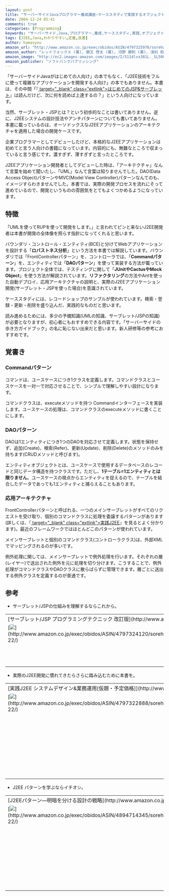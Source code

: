 ```yaml
---
layout: post
title: "サーバーサイドJavaプログラマー養成講座―ケーススタディで実践するオブジェクト指向開発プロセス"
date: 2004-12-24 05:41
comments: true
categories: [Programming]
keywords: "サーバーサイド,Java,プログラマー,養成,ケーススタディ,実践,オブジェクト指向,プロセス,サーブレット,JSP,設計"
tags: [J2EE,Java,わかりやすい,定番,良書]
author: hamasyou
amazon_url: "http://www.amazon.co.jp/exec/obidos/ASIN/4797325976/sorehabooks-22"
amazon_author: "レッドフォックス (著), 勝又 啓太 (著), 河野 勝則 (著), 浅利 和範 (著)"
amazon_image: "http://ec2.images-amazon.com/images/I/5114lvx381L._SL500_AA300_.jpg"
amazon_publisher: "ソフトバンクパブリッシング"
---
```


「サーバーサイドJavaがはじめての人向け」の本でもなく、「J2EE技術をフルに使って複雑なアプリケーションを開発する人向け」の本でもありません。本書は、その中間「『[ target="_blank" class="extlink">はじめてのJSP&amp;サーブレット](http://www.amazon.co.jp/exec/obidos/ASIN/4797314095/sorehabooks-22)』は読んだけど、次に何を読めば上達するの？」という人向けになっています。

当然、サーブレット・JSPとは？という初歩的なことは書いてありません。逆に、J2EEシステムの設計技法やアンチパターンについても書いてありません。本書に載っているのは、オーソドックスなJ2EEアプリケーションのアーキテクチャを適用した場合の開発ケースです。

企業プログラマーとしてデビューしたけど、本格的なJ2EEアプリケーションは初めてと言う人向けの書籍になっています。内容的にも、無難なところで収まっていると言う感じです。濃すぎず、薄すぎずと言ったところです。

J2EEアプリケーション開発者としてデビューした時は、「アーキテクチャ」なんて言葉を始めて聞いたし、「UML」なんて言葉は知りませんでした。DAO(Data Access Object)パターンやMVC(Model View Controller)パターンなんてのも、イメージすらわきませんでした。本書では、実際の開発プロセスを流れにそって進めているので、開発というものの雰囲気をとてもよくつかめるようになっています。


<!-- more -->

<h2>特徴</h2>

「UMLを使ってRUPを使って開発をします。」と言われてピンと来ないJ2EE開発者は本書が開発の全体像を照らす指針になってくれると思います。

バウンダリ・コントロール・エンティティ(BCE)と分けてWebアプリケーションを設計する「<strong>ロバストネス分析</strong>」という方法を本書では解説しています。バウンダリでは「FrontControllerパターン」を、コントローラでは、「<strong>Commandパターン</strong>」を、エンティティでは「<strong>DAOパターン</strong>」を使って実装する方法が載っています。プロジェクト全体では、テスティングに関して「<b>JUnitやCactusやMock Object</b>」を使う方法が解説されています。<strong>リファクタリング</strong>の方法やAntを使った自動デプロイ、応用アーキテクチャの説明と、実際のJ2EEアプリケーション開発(サーブレット・JSPを使った場合)を意識されています。

ケーススタディには、レコードショップのサンプルが使われています。検索・登録・更新・削除を盛り込んだ、実践的なものだと思います。

読み進めるためには、多少の予備知識(UMLの知識、サーブレット/JSPの知識)が必要となりますが、初心者にもおすすめできる内容です。「サーバーサイドの歩き方ガイドブック」の名に恥じない出来だと思います。新人研修等の参考におすすめです。

<h2>覚書き</h2>

<h3>Commandパターン</h3>

コマンドは、ユースケースにつき1クラスを定義します。コマンドクラスとユースケースを一対一で対応させることで、シンプルで理解しやすい設計になります。

コマンドクラスは、executeメソッドを持つ Commandインターフェースを実装します。ユースケースの処理は、コマンドクラスのexecuteメソッドに書くことにします。

<h3>DAOパターン</h3>

DAOは1エンティティにつき1つのDAOを対応させて定義します。状態を保持せず、追加(Create)、検索(Refer)、更新(Update)、削除(Delete)のメソッドのみを持ちます(CRUDメソッドと呼びます)。

エンティティオブジェクトとは、ユースケースで使用するデータベースのレコードと同じデータ構造を持つクラスです。ただし、<b>1テーブル=1エンティティとは限りません</b>。ユースケースの視点からエンティティを捉えるので、テーブルを結合したデータであっても1エンティティと捕らえることもあります。

<h3>応用アーキテクチャ</h3>

FrontControllerパターンと呼ばれる、一つのメインサーブレットがすべてのリクエストを受け取り、個別のコマンドクラスに処理を委譲するパターンがあります(詳しくは、『[ target="_blank" class="extlink">実践J2EE](http://www.amazon.co.jp/exec/obidos/ASIN/4797322888/sorehabooks-22)』を見るとよく分かります)。最近のフレームワークではほとんどこのパターンが使われています。

メインサーブレットと個別のコマンドクラス(コントローラクラス)は、外部XMLでマッピングされるのが多いです。

例外処理に関しては、メインサーブレットで例外処理を行います。それぞれの層(レイヤー)で送出された例外を元に処理を切り分けます。こうすることで、例外処理がコマンドクラスやDAOクラスに散らばらずに管理できます。層ごとに送出する例外クラスを定義するのが普通です。

<h2>参考</h2>

+ サーブレット/JSPの仕組みを理解するならこれから。

<div class="rakuten"><table width="400" border="0" cellpadding="5"><tr><td colspan="2">[サーブレット/JSP プログラミングテクニック 改訂版](http://www.amazon.co.jp/exec/obidos/ASIN/4797324120/sorehabooks-22/)</td></tr><tr><td valign="top">[<img src="http://images-jp.amazon.com/images/P/4797324120.09.MZZZZZZZ.jpg"   border="0" />](http://www.amazon.co.jp/exec/obidos/ASIN/4797324120/sorehabooks-22/)</td><td valign="top"><font size="-1">今野 睦　戸田 和宏　藤村 浩士　高安 厚思　西川 麗<br /><br /><iframe scrolling="no" frameborder="0" width="200" height="40" hspace="0" vspace="0" marginheight="0" marginwidth="0" src="http://webservices.amazon.co.jp/onca/xml?Service=AWSECommerceService&SubscriptionId=0G91FPYVW6ZGWBH4Y9G2&AssociateTag=goodpic-22&Operation=ItemLookup&IdType=ASIN&ContentType=text/html&Page=1&ResponseGroup=Offers&ItemId=4797324120&Version=2004-10-04&Style=http://www.g-tools.net/xsl/priceFFFFFF.xsl"></iframe><br />[Amazonで詳しく見る](http://www.amazon.co.jp/exec/obidos/ASIN/4797324120/sorehabooks-22/)</font>　　　<font size="-2">by [G-Tools](http://www.goodpic.com/mt/aws/)</font><br /></td></tr></table></div>

+ 実際のJ2EE開発に慣れてきたらさらに踏み込むために本書を。

<div class="rakuten"><table width="400" border="0" cellpadding="5"><tr><td colspan="2">[実践J2EE システムデザイン&業務運用[仮題・予定価格]](http://www.amazon.co.jp/exec/obidos/ASIN/4797322888/sorehabooks-22/)</td></tr><tr><td valign="top">[<img src="http://images-jp.amazon.com/images/P/4797322888.09.MZZZZZZZ.jpg"   border="0" />](http://www.amazon.co.jp/exec/obidos/ASIN/4797322888/sorehabooks-22/)</td><td valign="top"><font size="-1">ロッド・ジョンソン<br /><br /><iframe scrolling="no" frameborder="0" width="200" height="40" hspace="0" vspace="0" marginheight="0" marginwidth="0" src="http://webservices.amazon.co.jp/onca/xml?Service=AWSECommerceService&SubscriptionId=0G91FPYVW6ZGWBH4Y9G2&AssociateTag=goodpic-22&Operation=ItemLookup&IdType=ASIN&ContentType=text/html&Page=1&ResponseGroup=Offers&ItemId=4797322888&Version=2004-10-04&Style=http://www.g-tools.net/xsl/priceFFFFFF.xsl"></iframe><br /><b>おすすめ平均　</b><img src="http://g-images.amazon.com/images/G/01/detail/stars-4-5.gif"   /><br /><img src="http://g-images.amazon.com/images/G/01/detail/stars-5-0.gif"   />Spring Freamworkの作者に迫れる唯一の本<br /><img src="http://g-images.amazon.com/images/G/01/detail/stars-3-0.gif"   />坊主にくけりゃ袈裟までにくい?<br /><img src="http://g-images.amazon.com/images/G/01/detail/stars-4-0.gif"   />内容は充実、ただ経験、印象に頼るところも<br /><img src="http://g-images.amazon.com/images/G/01/detail/stars-5-0.gif"   />まさに実践　まさに必携<br /><img src="http://g-images.amazon.com/images/G/01/detail/stars-5-0.gif"   />「現場主義」といったスタンスが根底に貫かれている<br /><br />[Amazonで詳しく見る](http://www.amazon.co.jp/exec/obidos/ASIN/4797322888/sorehabooks-22/)</font>　　　<font size="-2">by [G-Tools](http://www.goodpic.com/mt/aws/)</font><br /></td></tr></table></div>

+ J2EE パターンを学ぶならイチオシ。

<div class="rakuten"><table width="400" border="0" cellpadding="5"><tr><td colspan="2">[J2EEパターン―明暗を分ける設計の戦略](http://www.amazon.co.jp/exec/obidos/ASIN/4894714345/sorehabooks-22/)</td></tr><tr><td valign="top">[<img src="http://images-jp.amazon.com/images/P/4894714345.09.MZZZZZZZ.jpg"   border="0" />](http://www.amazon.co.jp/exec/obidos/ASIN/4894714345/sorehabooks-22/)</td><td valign="top"><font size="-1">ディーパック・アラー　ジョン・クルーピ　ダン・マークス　ウルシステムズ株式会社　中野 明彦<br /><br /><iframe scrolling="no" frameborder="0" width="200" height="40" hspace="0" vspace="0" marginheight="0" marginwidth="0" src="http://webservices.amazon.co.jp/onca/xml?Service=AWSECommerceService&SubscriptionId=0G91FPYVW6ZGWBH4Y9G2&AssociateTag=goodpic-22&Operation=ItemLookup&IdType=ASIN&ContentType=text/html&Page=1&ResponseGroup=Offers&ItemId=4894714345&Version=2004-10-04&Style=http://www.g-tools.net/xsl/priceFFFFFF.xsl"></iframe><br /><b>おすすめ平均　</b><img src="http://g-images.amazon.com/images/G/01/detail/stars-5-0.gif"   /><br /><img src="http://g-images.amazon.com/images/G/01/detail/stars-5-0.gif"   />副題の言うとおり<br /><img src="http://g-images.amazon.com/images/G/01/detail/stars-5-0.gif"   />これが待ち望んでいたもの<br /><img src="http://g-images.amazon.com/images/G/01/detail/stars-5-0.gif"   />J2EEにとらわれず、すべてのJAVA Webアプリケーション開発者に<br /><img src="http://g-images.amazon.com/images/G/01/detail/stars-5-0.gif"   />総てのJ2EE開発者必携!! 持ってない?! いますぐ買いに走れ!!<br /><br />[Amazonで詳しく見る](http://www.amazon.co.jp/exec/obidos/ASIN/4894714345/sorehabooks-22/)</font>　　　<font size="-2">by [G-Tools](http://www.goodpic.com/mt/aws/)</font><br /></td></tr></table></div>




